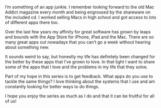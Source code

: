 I’m something of an app junkie. I remember looking forward to the old
Mac Addict magazine every month and being engrossed by the shareware on
the included cd. I worked selling Macs in high school and got access to
lots of different apps there too.

Over the last few years my affinity for great software has grown by
leaps and bounds with the App Store for iPhone, iPad and the Mac. There
are so many great apps out nowadays that you can’t go a week without
hearing about something new.

It sounds weird to say, but honestly my life has definitely been changed
for the better by these apps that I’ve grown to love. In that light I
want to share some of the apps that I love and the problems in my life
that they solve.

Part of my hope in this series is to get feedback. What apps do you use
to tackle the same things? I love thinking about the systems that I use
and am constantly looking for better ways to do things.

I hope you enjoy the series as much as I do and that it can be fruitful
for all of us!

